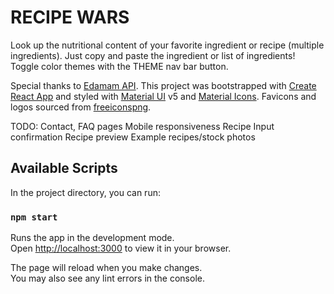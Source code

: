 # RECIPE WARS

Look up the nutritional content of your favorite ingredient or recipe (multiple ingredients). Just copy and paste the ingredient or list of ingredients! Toggle color themes with the THEME nav bar button.

Special thanks to [Edamam API](https://developer.edamam.com/attribution). This project was bootstrapped with [Create React App](https://github.com/facebook/create-react-app) and styled with [Material UI](https://mui.com/) v5 and [Material Icons](https://mui.com/material-ui/material-icons/). Favicons and logos sourced from [freeiconspng](https://www.freeiconspng.com/).

TODO:
Contact, FAQ pages
Mobile responsiveness
Recipe Input confirmation
Recipe preview
Example recipes/stock photos

## Available Scripts

In the project directory, you can run:

### `npm start`

Runs the app in the development mode.\
Open [http://localhost:3000](http://localhost:3000) to view it in your browser.

The page will reload when you make changes.\
You may also see any lint errors in the console.
